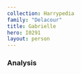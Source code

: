 ```yaml
---
collection: Harrypedia
family: "Delacour"
title: Gabrielle
hero: I0291
layout: person
---
```



### Analysis
